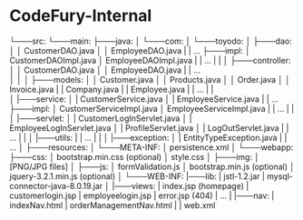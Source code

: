 # CodeFury-Internal

└───src:
    └───main:
        ├───java:
        │   └───com:
        │          └───toyodo:
        │               ├───dao: 
        │               │       CustomerDAO.java
        │               │       EmployeeDAO.java
        |               |       ...
                                ├───impl: 
                                │       CustomerDAOImpl.java
                                │       EmployeeDAOImpl.java
        |               |               ...
        |               |
        │               ├───controller:
        │               │       CustomerDAO.java
        │               │       EmployeeDAO.java
        |               |       ...  
        │               │
        │               ├───models:
        │               │       Customer.java
        │               │       Products.java
        │               │       Order.java
        │               │       Invoice.java
        |               |       Company.java
        |               |       Employee.java
        |               |       ...
        |               |       
        │               |───service:
        │               |       CustomerService.java
        │               |       EmployeeService.java
        |               |       ...
                                ├───impl: 
                                │       CustomerServiceImpl.java
                                │       EmployeeServiceImpl.java
        |               |               ...
        |               |       
        │               |───servlet:
        │               |       CustomerLogInServlet.java
        │               |       EmployeeLogInServlet.java
        │               |       ProfileServlet.java
        │               |       LogOutServlet.java
        |               |       ...
        |               | 
        │               |───utils:
        |               |       ...
        |               | 
        │               |───exception:
        │               |       EntityTypeException.java
        |               |       ...
        │
        ├───resources:
        │   └───META-INF:
        │           persistence.xml
        │
        └───webapp:
            ├───css:
            │       bootstrap.min.css (optional)
            │       style.css
            │
            ├───img:
            │       [PNG/JPG files]
            │
            ├───js:
            │       formValidation.js
            │       bootstrap.min.js (optional)
            │       jquery-3.2.1.min.js (optional)
            │
            └───WEB-INF:
                |───lib:
                |       jstl-1.2.jar
                |       mysql-connector-java-8.0.19.jar
                │
                |───views:
                |       index.jsp (homepage)
                |       customerlogin.jsp
                |       employeelogin.jsp
                |       error.jsp (404)
                |       ...
                |
                |───nav:
                |       indexNav.html
                |       orderManagementNav.html
                |
                | web.xml
